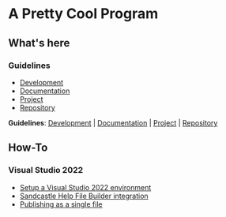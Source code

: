 # A Pretty Cool Program

## What's here

### Guidelines

* [Development](/profile/guideline/development/README.md)
* [Documentation](/profile/guideline/documentation/README.md)
* [Project](/profile/guideline/project/README.md)
* [Repository](/profile/guideline/repository/README.md)


**Guidelines**: [Development](/profile/guideline/development/README.md) | [Documentation](/profile/guideline/documentation/README.md) | [Project](/profile/guideline/project/README.md) | [Repository](/profile/guideline/repository/README.md)

## How-To

### Visual Studio 2022

* [Setup a Visual Studio 2022 environment](./profile/how-to/visual-studio-community-2022-setup/visual-studio-community-2022-setup.md)
* [Sandcastle Help File Builder integration]() 
* [Publishing as a single file](./profile/how-to/visual-studio-publish-single-file/visual-studio-publish-single-file.md)

